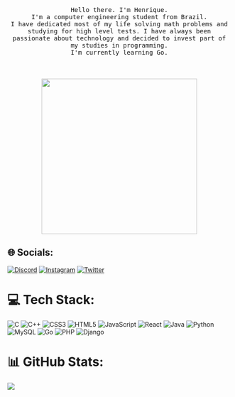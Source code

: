 <p align="center">
  <br>
  <br>
  <br>
  <samp>Hello there. I'm Henrique.<br> I'm a computer engineering student from Brazil. <br> I have dedicated most of my life solving math problems and studying for high level tests. I have always been passionate about technology and decided to invest part of my studies in programming. <br> I'm currently learning Go. </samp>
  <br>
  <br>
  <br>
  <br>
  <img src="https://github.githubassets.com/images/modules/notifications/inbox-zero.svg" width="350" />
</p>

## 🌐 Socials:
[![Discord](https://img.shields.io/badge/Discord-%237289DA.svg?logo=discord&logoColor=white)](https://discord.gg/55555#9777) [![Instagram](https://img.shields.io/badge/Instagram-%23E4405F.svg?logo=Instagram&logoColor=white)](https://instagram.com/junqueiraxvi) [![Twitter](https://img.shields.io/badge/Twitter-%231DA1F2.svg?logo=Twitter&logoColor=white)](https://twitter.com/junqueiraxvi) 

# 💻 Tech Stack:
![C](https://img.shields.io/badge/c-%2300599C.svg?style=for-the-badge&logo=c&logoColor=white) ![C++](https://img.shields.io/badge/c++-%2300599C.svg?style=for-the-badge&logo=c%2B%2B&logoColor=white) ![CSS3](https://img.shields.io/badge/css3-%231572B6.svg?style=for-the-badge&logo=css3&logoColor=white) ![HTML5](https://img.shields.io/badge/html5-%23E34F26.svg?style=for-the-badge&logo=html5&logoColor=white) ![JavaScript](https://img.shields.io/badge/javascript-%23323330.svg?style=for-the-badge&logo=javascript&logoColor=%23F7DF1E) ![React](https://img.shields.io/badge/react-%2320232a.svg?style=for-the-badge&logo=react&logoColor=%2361DAFB) ![Java](https://img.shields.io/badge/java-%23ED8B00.svg?style=for-the-badge&logo=java&logoColor=white) ![Python](https://img.shields.io/badge/python-3670A0?style=for-the-badge&logo=python&logoColor=ffdd54) ![MySQL](https://img.shields.io/badge/mysql-%2300f.svg?style=for-the-badge&logo=mysql&logoColor=white) ![Go](https://img.shields.io/badge/go-%2300ADD8.svg?style=for-the-badge&logo=go&logoColor=white) ![PHP](https://img.shields.io/badge/php-%23777BB4.svg?style=for-the-badge&logo=php&logoColor=white) ![Django](https://img.shields.io/badge/django-%23092E20.svg?style=for-the-badge&logo=django&logoColor=white) 
# 📊 GitHub Stats:
![](https://github-readme-stats.vercel.app/api/top-langs/?username=henriquecdb&theme=dark&hide_border=false&include_all_commits=true&count_private=true&layout=compact)
